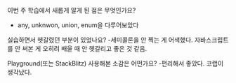 이번 주 학습에서 새롭게 알게 된 점은 무엇인가요?
- any, unknwon, union, enum을 다루어보았다

실습하면서 헷갈렸던 부분이 있었나요?
-세미콜론을 안 찍는 게 어색했다. 자바스크립트를 안 써본 게 오히려 배울 때 안 헷갈리고 좋은 것 같음.

Playground(또는 StackBlitz) 사용해본 소감은 어떤가요?
-편리해서 좋았다. 코랩이 생각났다.